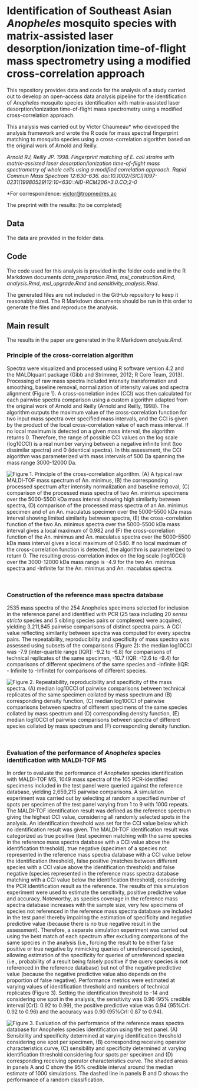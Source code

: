 # Identification of Southeast Asian _Anopheles_ mosquito species with matrix-assisted laser desorption/ionization time-of-flight mass spectrometry using a modified cross-correlation approach

This repository provides data and code for the analysis of a study carried out to develop an open-access data analysis pipeline for the identification of _Anopheles_ mosquito species identification with matrix-assisted laser desorption/ionization time-of-flight mass spectrometry using a modified cross-correlation approach.

This analysis was carried out by Victor Chaumeau* who developed the analysis framework and wrote the R code for mass spectral fingerprint matching to mosquito species using a cross-correlation algorithm based on the original work of Arnold and Reilly.

_Arnold RJ, Reilly JP. 1998. Fingerprint matching of E. coli strains with matrix-assisted laser desorption/ionization time-of-flight mass spectrometry of whole cells using a modified correlation approach. Rapid Commun Mass Spectrom 12:630–636. doi:10.1002/(SICI)1097-0231(19980529)12:10<630::AID-RCM206>3.0.CO;2-0_

\*For correspondence: victor@tropmedres.ac

The preprint with the results: [to be completed]

## Data

The data are provided in the folder data.

## Code

The code used for this analysis is provided in the folder code and in the R Markdown documents _data_preparation.Rmd_, _msl_construction.Rmd_, _analysis.Rmd_, _msl_upgrade.Rmd_ and _sensitivity_analysis.Rmd_.

The generated files are not included in the GitHub repository to keep it reasonably sized. The R Markdown documents should be run in this order to generate the files and reproduce the analysis. 

## Main result

The results in the paper are generated in the R Markdown _analysis.Rmd_.

### Principle of the cross-correlation algorithm

Spectra were visualized and processed using R software version 4.2 and the MALDIquant package (Gibb and Strimmer, 2012; R Core Team, 2013). Processing of raw mass spectra included intensity transformation and smoothing, baseline removal, normalization of intensity values and spectra alignment (Figure 1). A cross-correlation index (CCI) was then calculated for each pairwise spectra comparison using a custom algorithm adapted from the original work of Arnold and Reilly (Arnold and Reilly, 1998). The algorithm outputs the maximum value of the cross-correlation function for two input mass spectra over specified mass intervals, and the CCI is given by the product of the local cross-correlation value of each mass interval. If no local maximum is detected on a given mass interval, the algorithm returns 0. Therefore, the range of possible CCI values on the log scale (log10CCI) is a real number varying between a negative infinite limit (too dissimilar spectra) and 0 (identical spectra). In this assessment, the CCI algorithm was parameterized with mass intervals of 500 Da spanning the mass range 3000-12000 Da.

![__Figure 1. Principle of the cross-correlation algorithm.__ (A) A typical raw MALDI-TOF mass spectrum of _An. minimus_, (B) the corresponding processed spectrum after intensity normalization and baseline removal, (C) comparison of the processed mass spectra of two _An. minimus_ specimens over the 5000-5500 kDa mass interval showing high similarity between spectra, (D) comparison of the processed mass spectra of an _An. minimus_ specimen and of an _An. maculatus_ specimen over the 5000-5500 kDa mass interval showing limited similarity between spectra, (E) the cross-correlation function of the two _An. minimus_ spectra over the 5000-5500 kDa mass interval gives a local maximum of 0.982 and (F) the cross-correlation function of the _An. minimus_ and _An. maculatus_ spectra over the 5000-5500 kDa mass interval gives a local maximum of 0.540. If no local maximum of the cross-correlation function is detected, the algorithm is parameterized to return 0. The resulting cross-correlation index on the log scale (log10CCI) over the 3000-12000 kDa mass range is -4.9 for the two _An. minimus_ spectra and -Infinite for the _An. minimus_ and _An. maculatus_ spectra.](analysis_files/figure-html/figure1_CCI_principle-1.png)

<br/>

### Construction of the reference mass spectra database

2535 mass spectra of the 254 Anopheles specimens selected for inclusion in the reference panel and identified with PCR (25 taxa including 20 _sensu stricto_ species and 5 sibling species pairs or complexes) were acquired, yielding 3,211,845 pairwise comparisons of distinct spectra pairs. A CCI value reflecting similarity between spectra was computed for every spectra pairs. The repeatability, reproducibility and specificity of mass spectra was assessed using subsets of the comparisons (Figure 2): the median log10CCI was -7.9 (inter-quartile range [IQR]: -9.2 to -6.8) for comparisons of technical replicates of the same specimen, -10.7 (IQR: -12.6 to -9.4) for comparisons of different specimens of the same species and -Infinite (IQR: - Infinite to -Infinite) for comparisons of different species. 

![__Figure 2. Repeatability, reproducibility and specificity of the mass spectra.__ (A) median log10CCI of pairwise comparisons between technical replicates of the same specimen collated by mass spectrum and (B) corresponding density function, (C) median log10CCI of pairwise comparisons between spectra of different specimens of the same species collated by mass spectrum and (D) corresponding density function, (E) median log10CCI of pairwise comparisons between spectra of different species collated by mass spectrum and (F) corresponding density function.](analysis_files/figure-html/figure3_spectra_reproducibility-1.png)

<br/>

### Evaluation of the performance of _Anopheles_ species identification with MALDI-TOF MS

In order to evaluate the performance of _Anopheles_ species identification with MALDI-TOF MS, 1049 mass spectra of the 105 PCR-identified specimens included in the test panel were queried against the reference database, yielding 2,659,215 pairwise comparisons. A simulation experiment was carried out by selecting at random a specified number of spots per specimen of the test panel varying from 1 to 9 with 1000 repeats. The MALDI-TOF identification result was defined as the reference spectrum giving the highest CCI value, considering all randomly selected spots in the analysis. An identification threshold was set for the CCI value below which no identification result was given. The MALDI-TOF identification result was categorized as true positive (test specimen matching with the same species in the reference mass spectra database with a CCI value above the identification threshold), true negative (specimen of a species not represented in the reference mass spectra database with a CCI value below the identification threshold), false positive (matches between different species with a CCI value above the identification threshold) and false negative (species represented in the reference mass spectra database matching with a CCI value below the identification threshold), considering the PCR identification result as the reference. The results of this simulation experiment were used to estimate the sensitivity, positive predictive value and accuracy. Noteworthy, as species coverage in the reference mass spectra database increases with the sample size, very few specimens of species not referenced in the reference mass spectra database are included in the test panel thereby impairing the estimation of specificity and negative predictive value (because there is no true negative result in the assessment). Therefore, a separate simulation experiment was carried out using the best match of each spectrum after excluding comparisons of the same species in the analysis (i.e., forcing the result to be either false positive or true negative by mimicking queries of unreferenced species), allowing estimation of the specificity for queries of unreferenced species (i.e., probability of a result being falsely positive if the query species is not referenced in the reference database) but not of the negative predictive value (because the negative predictive value also depends on the proportion of false negative). Performance metrics were estimated at varying values of identification threshold and numbers of technical replicates (Figure 3). Setting the identification threshold to -14 and considering one spot in the analysis, the sensitivity was 0.96 (95% credible interval [CrI]: 0.92 to 0.99), the positive predictive value was 0.94 (95%CrI: 0.92 to 0.96) and the accuracy was 0.90 (95%CrI: 0.87 to 0.94).

![__Figure 3. Evaluation of the performance of the reference mass spectra database for _Anopheles_ species identification using the test panel.__ (A) Sensibility and specificity determined at varying identification threshold considering one spot per specimen, (B) corresponding receiving operator characteristics curve, (C) sensibility and specificity determined at varying identification threshold considering four spots per specimen and (D) corresponding receiving operator characteristics curve. The shaded areas in panels A and C show the 95% credible interval around the median estimate of 1000 simulations. The dashed line in panels B and D shows the performance of a random classification.](analysis_files/figure-html/figure6_roc_curve-1.png)

<br/>

